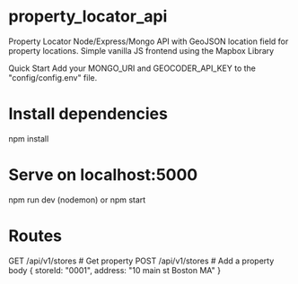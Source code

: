 # property_locator_api

Property Locator
Node/Express/Mongo API with GeoJSON location field for property locations. Simple vanilla JS frontend using the Mapbox Library

Quick Start
Add your MONGO_URI and GEOCODER_API_KEY to the "config/config.env" file.

# Install dependencies
npm install

# Serve on localhost:5000
npm run dev (nodemon)
or
npm start

# Routes
GET    /api/v1/stores # Get property
POST   /api/v1/stores # Add a property
body { storeId: "0001", address: "10 main st Boston MA" }
